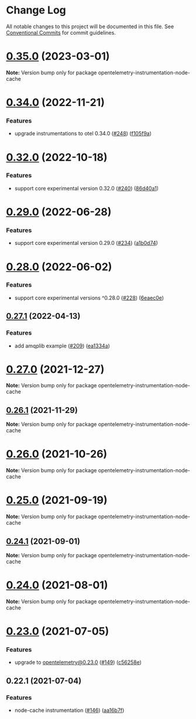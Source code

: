 # Change Log

All notable changes to this project will be documented in this file.
See [Conventional Commits](https://conventionalcommits.org) for commit guidelines.

# [0.35.0](https://github.com/aspecto-io/opentelemetry-ext-js/compare/opentelemetry-instrumentation-node-cache@0.34.0...opentelemetry-instrumentation-node-cache@0.35.0) (2023-03-01)

**Note:** Version bump only for package opentelemetry-instrumentation-node-cache





# [0.34.0](https://github.com/aspecto-io/opentelemetry-ext-js/compare/opentelemetry-instrumentation-node-cache@0.32.0...opentelemetry-instrumentation-node-cache@0.34.0) (2022-11-21)


### Features

* upgrade instrumentations to otel 0.34.0 ([#248](https://github.com/aspecto-io/opentelemetry-ext-js/issues/248)) ([f105f9a](https://github.com/aspecto-io/opentelemetry-ext-js/commit/f105f9a70a67b7f6255375484403ad08270d9246))





# [0.32.0](https://github.com/aspecto-io/opentelemetry-ext-js/compare/opentelemetry-instrumentation-node-cache@0.29.0...opentelemetry-instrumentation-node-cache@0.32.0) (2022-10-18)


### Features

* support core experimental version 0.32.0 ([#240](https://github.com/aspecto-io/opentelemetry-ext-js/issues/240)) ([86d40a1](https://github.com/aspecto-io/opentelemetry-ext-js/commit/86d40a1c70b75ce9cb112bfd2c070bab710cca3e))





# [0.29.0](https://github.com/aspecto-io/opentelemetry-ext-js/compare/opentelemetry-instrumentation-node-cache@0.28.0...opentelemetry-instrumentation-node-cache@0.29.0) (2022-06-28)


### Features

* support core experimental version 0.29.0 ([#234](https://github.com/aspecto-io/opentelemetry-ext-js/issues/234)) ([a1b0d74](https://github.com/aspecto-io/opentelemetry-ext-js/commit/a1b0d74f2ad10fe00f7d46ff1108db2724297261))





# [0.28.0](https://github.com/aspecto-io/opentelemetry-ext-js/compare/opentelemetry-instrumentation-node-cache@0.27.1...opentelemetry-instrumentation-node-cache@0.28.0) (2022-06-02)


### Features

* support core experimental versions ^0.28.0 ([#228](https://github.com/aspecto-io/opentelemetry-ext-js/issues/228)) ([6eaec0e](https://github.com/aspecto-io/opentelemetry-ext-js/commit/6eaec0e6509edf066c6feb63504d4e9dd309c5ae))





## [0.27.1](https://github.com/aspecto-io/opentelemetry-ext-js/compare/opentelemetry-instrumentation-node-cache@0.27.0...opentelemetry-instrumentation-node-cache@0.27.1) (2022-04-13)


### Features

* add amqplib example ([#209](https://github.com/aspecto-io/opentelemetry-ext-js/issues/209)) ([ea1334a](https://github.com/aspecto-io/opentelemetry-ext-js/commit/ea1334a0c812d20ae0e3d9d9c5e8163b5b268ed3))





# [0.27.0](https://github.com/aspecto-io/opentelemetry-ext-js/compare/opentelemetry-instrumentation-node-cache@0.26.1...opentelemetry-instrumentation-node-cache@0.27.0) (2021-12-27)

**Note:** Version bump only for package opentelemetry-instrumentation-node-cache





## [0.26.1](https://github.com/aspecto-io/opentelemetry-ext-js/compare/opentelemetry-instrumentation-node-cache@0.26.0...opentelemetry-instrumentation-node-cache@0.26.1) (2021-11-29)

**Note:** Version bump only for package opentelemetry-instrumentation-node-cache





# [0.26.0](https://github.com/aspecto-io/opentelemetry-ext-js/compare/opentelemetry-instrumentation-node-cache@0.25.0...opentelemetry-instrumentation-node-cache@0.26.0) (2021-10-26)

**Note:** Version bump only for package opentelemetry-instrumentation-node-cache





# [0.25.0](https://github.com/aspecto-io/opentelemetry-ext-js/compare/opentelemetry-instrumentation-node-cache@0.24.1...opentelemetry-instrumentation-node-cache@0.25.0) (2021-09-19)

**Note:** Version bump only for package opentelemetry-instrumentation-node-cache





## [0.24.1](https://github.com/aspecto-io/opentelemetry-ext-js/compare/opentelemetry-instrumentation-node-cache@0.24.0...opentelemetry-instrumentation-node-cache@0.24.1) (2021-09-01)

**Note:** Version bump only for package opentelemetry-instrumentation-node-cache





# [0.24.0](https://github.com/aspecto-io/opentelemetry-ext-js/compare/opentelemetry-instrumentation-node-cache@0.23.0...opentelemetry-instrumentation-node-cache@0.24.0) (2021-08-01)

**Note:** Version bump only for package opentelemetry-instrumentation-node-cache





# [0.23.0](https://github.com/aspecto-io/opentelemetry-ext-js/compare/opentelemetry-instrumentation-node-cache@0.22.1...opentelemetry-instrumentation-node-cache@0.23.0) (2021-07-05)


### Features

* upgrade to opentelemetry@0.23.0 ([#149](https://github.com/aspecto-io/opentelemetry-ext-js/issues/149)) ([c56258e](https://github.com/aspecto-io/opentelemetry-ext-js/commit/c56258eba8885fa7ac9a2d26e4860c30f33fe513))





## 0.22.1 (2021-07-04)


### Features

* node-cache instrumentation ([#146](https://github.com/aspecto-io/opentelemetry-ext-js/issues/146)) ([aa16b7f](https://github.com/aspecto-io/opentelemetry-ext-js/commit/aa16b7f32cdd9624d80338ce7149fbb69edabff8))
